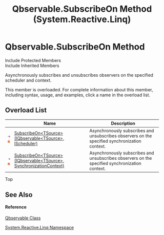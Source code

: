 ﻿---
title: Qbservable.SubscribeOn Method  (System.Reactive.Linq)
TOCTitle: SubscribeOn Method
ms:assetid: Overload:System.Reactive.Linq.Qbservable.SubscribeOn
ms:mtpsurl: https://msdn.microsoft.com/en-us/library/system.reactive.linq.qbservable.subscribeon(v=VS.103)
ms:contentKeyID: 36069135
ms.date: 06/28/2011
mtps_version: v=VS.103
f1_keywords:
- System.Reactive.Linq.Qbservable.SubscribeOn
- System.Reactive.Linq.Qbservable.SubscribeOn``1
dev_langs:
- CSharp
- JScript
- VB
- FSharp
---

# Qbservable.SubscribeOn Method

Include Protected Members  
Include Inherited Members  

Asynchronously subscribes and unsubscribes observers on the specified scheduler and context.

This member is overloaded. For complete information about this member, including syntax, usage, and examples, click a name in the overload list.

## Overload List

<table>
<thead>
<tr class="header">
<th> </th>
<th>Name</th>
<th>Description</th>
</tr>
</thead>
<tbody>
<tr class="odd">
<td><img src="images\Hh303103.pubmethod(en-us,VS.103).gif" title="Public method" alt="Public method" /><img src="images\Hh244319.static(en-us,VS.103).gif" title="Static member" alt="Static member" /></td>
<td><a href="https://msdn.microsoft.com/en-us/library/m:system.reactive.linq.qbservable.subscribeon%60%601(system.reactive.linq.iqbservable%7b%60%600%7d%2csystem.reactive.concurrency.ischeduler)(v=VS.103)">SubscribeOn&lt;TSource&gt;(IQbservable&lt;TSource&gt;, IScheduler)</a></td>
<td>Asynchronously subscribes and unsubscribes observers on the specified synchronization context.</td>
</tr>
<tr class="even">
<td><img src="images\Hh303103.pubmethod(en-us,VS.103).gif" title="Public method" alt="Public method" /><img src="images\Hh244319.static(en-us,VS.103).gif" title="Static member" alt="Static member" /></td>
<td><a href="https://msdn.microsoft.com/en-us/library/m:system.reactive.linq.qbservable.subscribeon%60%601(system.reactive.linq.iqbservable%7b%60%600%7d%2csystem.threading.synchronizationcontext)(v=VS.103)">SubscribeOn&lt;TSource&gt;(IQbservable&lt;TSource&gt;, SynchronizationContext)</a></td>
<td>Asynchronously subscribes and unsubscribes observers on the specified synchronization context.</td>
</tr>
</tbody>
</table>

Top

## See Also

#### Reference

[Qbservable Class](hh211693\(v=vs.103\).md)

[System.Reactive.Linq Namespace](hh211929\(v=vs.103\).md)

